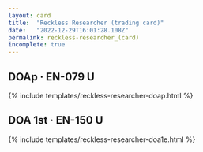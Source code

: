 ```yaml
---
layout: card
title:  "Reckless Researcher (trading card)"
date:   "2022-12-29T16:01:28.108Z"
permalink: reckless-researcher_(card)
incomplete: true
---
```


## DOAp &middot; EN-079 U

{% include templates/reckless-researcher-doap.html %}


## DOA 1st &middot; EN-150 U

{% include templates/reckless-researcher-doa1e.html %}
